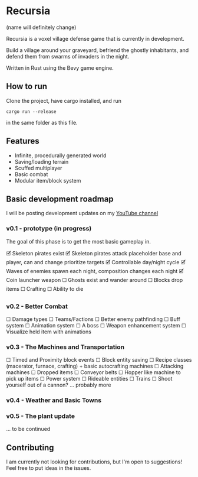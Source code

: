 # Recursia

(name will definitely change)

Recursia is a voxel village defense game that is currently in development.

Build a village around your graveyard, befriend the ghostly inhabitants, and defend them from swarms of invaders in the night.

Written in Rust using the Bevy game engine.

## How to run

Clone the project, have cargo installed, and run

`cargo run --release`

in the same folder as this file.

## Features

- Infinite, procedurally generated world
- Saving/loading terrain
- Scuffed multiplayer
- Basic combat
- Modular item/block system

## Basic development roadmap

I will be posting development updates on my [YouTube channel](https://www.youtube.com/channel/UCsfEWFba7Zo1DPNHisczM-g)

### v0.1 - prototype (in progress)

The goal of this phase is to get the most basic gameplay in.

🗹 Skeleton pirates exist
🗹 Skeleton pirates attack placeholder base and player, can and change prioritize targets
🗹 Controllable day/night cycle
🗹 Waves of enemies spawn each night, composition changes each night
🗹 Coin launcher weapon
☐ Ghosts exist and wander around
☐ Blocks drop items
☐ Crafting
☐ Ability to die

### v0.2 - Better Combat

☐ Damage types
☐ Teams/Factions
☐ Better enemy pathfinding
☐ Buff system
☐ Animation system
☐ A boss
☐ Weapon enhancement system
☐ Visualize held item with animations

### v0.3 - The Machines and Transportation

☐ Timed and Proximity block events
☐ Block entity saving
☐ Recipe classes (macerator, furnace, crafting) + basic autocrafting machines
☐ Attacking machines
☐ Dropped items
☐ Conveyor belts
☐ Hopper like machine to pick up items
☐ Power system
☐ Rideable entities
☐ Trains
☐ Shoot yourself out of a cannon?
... probably more

### v0.4 - Weather and Basic Towns

### v0.5 - The plant update

... to be continued

## Contributing

I am currently not looking for contributions, but I'm open to suggestions! Feel free to put ideas in the issues.